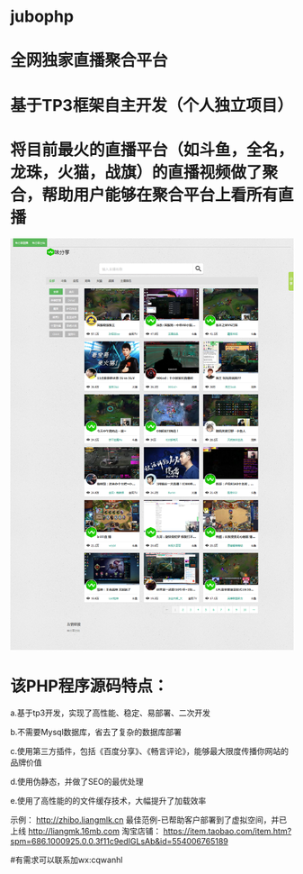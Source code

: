 # jubophp
# 全网独家直播聚合平台
# 基于TP3框架自主开发（个人独立项目）
# 将目前最火的直播平台（如斗鱼，全名，龙珠，火猫，战旗）的直播视频做了聚合，帮助用户能够在聚合平台上看所有直播

![聚播php](zhibo.liangmlk.cn.png)
# 该PHP程序源码特点：
   a.基于tp3开发，实现了高性能、稳定、易部署、二次开发

   b.不需要Mysql数据库，省去了复杂的数据库部署

   c.使用第三方插件，包括《百度分享》、《畅言评论》，能够最大限度传播你网站的品牌价值

   d.使用伪静态，并做了SEO的最优处理

   e.使用了高性能的的文件缓存技术，大幅提升了加载效率

示例： http://zhibo.liangmlk.cn
最佳范例-已帮助客户部署到了虚拟空间，并已上线 http://liangmk.16mb.com
淘宝店铺： https://item.taobao.com/item.htm?spm=686.1000925.0.0.3f11c9edIGLsAb&id=554006765189

#有需求可以联系加wx:cqwanhl
